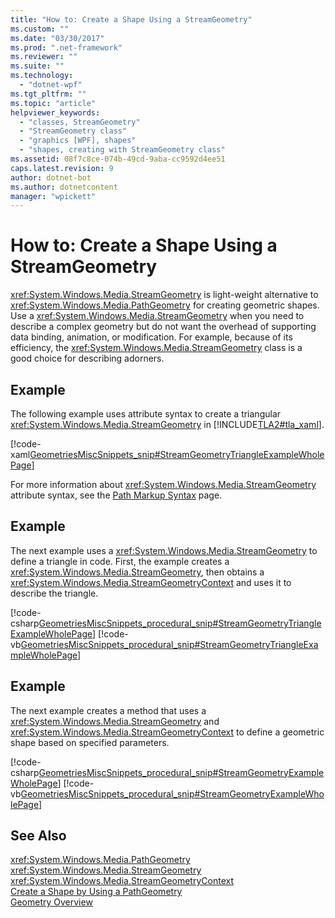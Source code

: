 ```yaml
---
title: "How to: Create a Shape Using a StreamGeometry"
ms.custom: ""
ms.date: "03/30/2017"
ms.prod: ".net-framework"
ms.reviewer: ""
ms.suite: ""
ms.technology: 
  - "dotnet-wpf"
ms.tgt_pltfrm: ""
ms.topic: "article"
helpviewer_keywords: 
  - "classes, StreamGeometry"
  - "StreamGeometry class"
  - "graphics [WPF], shapes"
  - "shapes, creating with StreamGeometry class"
ms.assetid: 08f7c8ce-074b-49cd-9aba-cc9592d4ee51
caps.latest.revision: 9
author: dotnet-bot
ms.author: dotnetcontent
manager: "wpickett"
---
```

# How to: Create a Shape Using a StreamGeometry
<xref:System.Windows.Media.StreamGeometry> is light-weight alternative to <xref:System.Windows.Media.PathGeometry> for creating geometric shapes. Use a <xref:System.Windows.Media.StreamGeometry> when you need to describe a complex geometry but do not want the overhead of supporting data binding, animation, or modification. For example, because of its efficiency, the <xref:System.Windows.Media.StreamGeometry> class is a good choice for describing adorners.  
  
## Example  
 The following example uses attribute syntax to create a triangular <xref:System.Windows.Media.StreamGeometry> in [!INCLUDE[TLA2#tla_xaml](../../../../includes/tla2sharptla-xaml-md.md)].  
  
 [!code-xaml[GeometriesMiscSnippets_snip#StreamGeometryTriangleExampleWholePage](../../../../samples/snippets/xaml/VS_Snippets_Wpf/GeometriesMiscSnippets_snip/XAML/StreamGeometryExample.xaml#streamgeometrytriangleexamplewholepage)]  
  
 For more information about <xref:System.Windows.Media.StreamGeometry> attribute syntax, see the [Path Markup Syntax](../../../../docs/framework/wpf/graphics-multimedia/path-markup-syntax.md) page.  
  
## Example  
 The next example uses a <xref:System.Windows.Media.StreamGeometry> to define a triangle in code. First, the example creates a <xref:System.Windows.Media.StreamGeometry>, then obtains a <xref:System.Windows.Media.StreamGeometryContext> and uses it to describe the triangle.  
  
 [!code-csharp[GeometriesMiscSnippets_procedural_snip#StreamGeometryTriangleExampleWholePage](../../../../samples/snippets/csharp/VS_Snippets_Wpf/GeometriesMiscSnippets_procedural_snip/CSharp/StreamGeometryTriangleExample.cs#streamgeometrytriangleexamplewholepage)]
 [!code-vb[GeometriesMiscSnippets_procedural_snip#StreamGeometryTriangleExampleWholePage](../../../../samples/snippets/visualbasic/VS_Snippets_Wpf/GeometriesMiscSnippets_procedural_snip/visualbasic/streamgeometrytriangleexample.vb#streamgeometrytriangleexamplewholepage)]  
  
## Example  
 The next example creates a method that uses a <xref:System.Windows.Media.StreamGeometry> and <xref:System.Windows.Media.StreamGeometryContext> to define a geometric shape based on specified parameters.  
  
 [!code-csharp[GeometriesMiscSnippets_procedural_snip#StreamGeometryExampleWholePage](../../../../samples/snippets/csharp/VS_Snippets_Wpf/GeometriesMiscSnippets_procedural_snip/CSharp/StreamGeometryExample.cs#streamgeometryexamplewholepage)]
 [!code-vb[GeometriesMiscSnippets_procedural_snip#StreamGeometryExampleWholePage](../../../../samples/snippets/visualbasic/VS_Snippets_Wpf/GeometriesMiscSnippets_procedural_snip/visualbasic/streamgeometryexample.vb#streamgeometryexamplewholepage)]  
  
## See Also  
 <xref:System.Windows.Media.PathGeometry>   
 <xref:System.Windows.Media.StreamGeometry>   
 <xref:System.Windows.Media.StreamGeometryContext>   
 [Create a Shape by Using a PathGeometry](../../../../docs/framework/wpf/graphics-multimedia/how-to-create-a-shape-by-using-a-pathgeometry.md)   
 [Geometry Overview](../../../../docs/framework/wpf/graphics-multimedia/geometry-overview.md)
